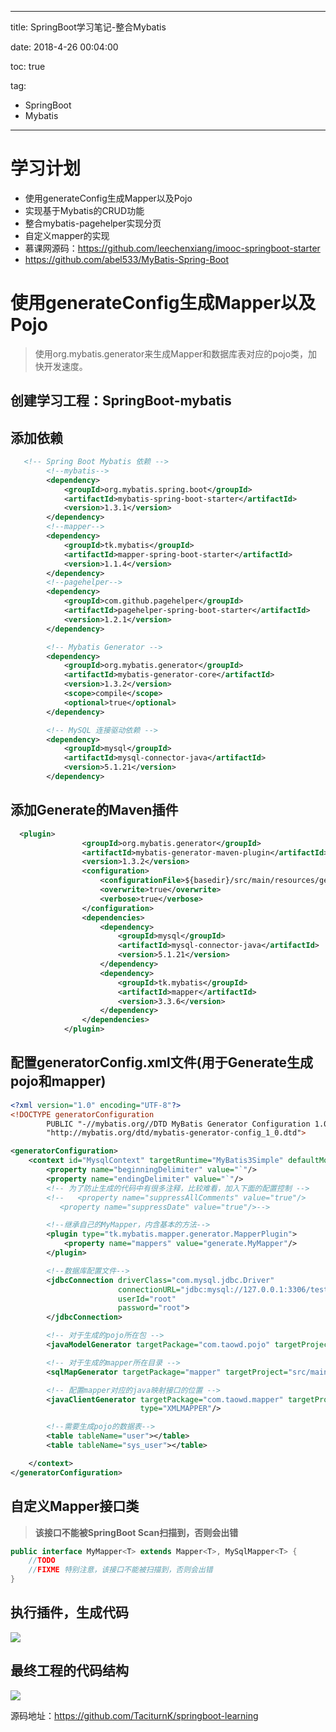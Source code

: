----------
title: SpringBoot学习笔记-整合Mybatis

date: 2018-4-26 00:04:00

toc: true

tag: 

- SpringBoot
- Mybatis

----------

# 学习计划

- 使用generateConfig生成Mapper以及Pojo
- 实现基于Mybatis的CRUD功能
- 整合mybatis-pagehelper实现分页
- 自定义mapper的实现
- 慕课网源码：https://github.com/leechenxiang/imooc-springboot-starter
- https://github.com/abel533/MyBatis-Spring-Boot

# 使用generateConfig生成Mapper以及Pojo

> 使用org.mybatis.generator来生成Mapper和数据库表对应的pojo类，加快开发速度。



<!-- More -->

## 创建学习工程：SpringBoot-mybatis

## 添加依赖

```xml
   <!-- Spring Boot Mybatis 依赖 -->
        <!--mybatis-->
        <dependency>
            <groupId>org.mybatis.spring.boot</groupId>
            <artifactId>mybatis-spring-boot-starter</artifactId>
            <version>1.3.1</version>
        </dependency>
        <!--mapper-->
        <dependency>
            <groupId>tk.mybatis</groupId>
            <artifactId>mapper-spring-boot-starter</artifactId>
            <version>1.1.4</version>
        </dependency>
        <!--pagehelper-->
        <dependency>
            <groupId>com.github.pagehelper</groupId>
            <artifactId>pagehelper-spring-boot-starter</artifactId>
            <version>1.2.1</version>
        </dependency>

        <!-- Mybatis Generator -->
        <dependency>
            <groupId>org.mybatis.generator</groupId>
            <artifactId>mybatis-generator-core</artifactId>
            <version>1.3.2</version>
            <scope>compile</scope>
            <optional>true</optional>
        </dependency>

        <!-- MySQL 连接驱动依赖 -->
        <dependency>
            <groupId>mysql</groupId>
            <artifactId>mysql-connector-java</artifactId>
            <version>5.1.21</version>
        </dependency>
```

## 添加Generate的Maven插件

```xml
  <plugin>
                <groupId>org.mybatis.generator</groupId>
                <artifactId>mybatis-generator-maven-plugin</artifactId>
                <version>1.3.2</version>
                <configuration>
                    <configurationFile>${basedir}/src/main/resources/generatorConfig.xml</configurationFile>
                    <overwrite>true</overwrite>
                    <verbose>true</verbose>
                </configuration>
                <dependencies>
                    <dependency>
                        <groupId>mysql</groupId>
                        <artifactId>mysql-connector-java</artifactId>
                        <version>5.1.21</version>
                    </dependency>
                    <dependency>
                        <groupId>tk.mybatis</groupId>
                        <artifactId>mapper</artifactId>
                        <version>3.3.6</version>
                    </dependency>
                </dependencies>
            </plugin>
```

## 配置generatorConfig.xml文件(用于Generate生成pojo和mapper)

```xml
<?xml version="1.0" encoding="UTF-8"?>
<!DOCTYPE generatorConfiguration
        PUBLIC "-//mybatis.org//DTD MyBatis Generator Configuration 1.0//EN"
        "http://mybatis.org/dtd/mybatis-generator-config_1_0.dtd">

<generatorConfiguration>
    <context id="MysqlContext" targetRuntime="MyBatis3Simple" defaultModelType="flat">
        <property name="beginningDelimiter" value="`"/>
        <property name="endingDelimiter" value="`"/>
        <!-- 为了防止生成的代码中有很多注释，比较难看，加入下面的配置控制 -->
        <!--   <property name="suppressAllComments" value="true"/>
           <property name="suppressDate" value="true"/>-->

        <!--继承自己的MyMapper，内含基本的方法-->
        <plugin type="tk.mybatis.mapper.generator.MapperPlugin">
            <property name="mappers" value="generate.MyMapper"/>
        </plugin>

        <!--数据库配置文件-->
        <jdbcConnection driverClass="com.mysql.jdbc.Driver"
                        connectionURL="jdbc:mysql://127.0.0.1:3306/test"
                        userId="root"
                        password="root">
        </jdbcConnection>

        <!-- 对于生成的pojo所在包 -->
        <javaModelGenerator targetPackage="com.taowd.pojo" targetProject="src/main/java"/>

        <!-- 对于生成的mapper所在目录 -->
        <sqlMapGenerator targetPackage="mapper" targetProject="src/main/resources"/>

        <!-- 配置mapper对应的java映射接口的位置 -->
        <javaClientGenerator targetPackage="com.taowd.mapper" targetProject="src/main/java"
                             type="XMLMAPPER"/>

        <!--需要生成pojo的数据表-->
        <table tableName="user"></table>
        <table tableName="sys_user"></table>

    </context>
</generatorConfiguration>
```

## 自定义Mapper接口类

> **该接口不能被SpringBoot Scan扫描到，否则会出错**

```java
public interface MyMapper<T> extends Mapper<T>, MySqlMapper<T> {
    //TODO
    //FIXME 特别注意，该接口不能被扫描到，否则会出错
}
```

## 执行插件，生成代码

![](https://i.imgur.com/wRAlUQ2.png)

## 最终工程的代码结构

![](https://i.imgur.com/0by9hTq.png)



源码地址：https://github.com/TaciturnK/springboot-learning